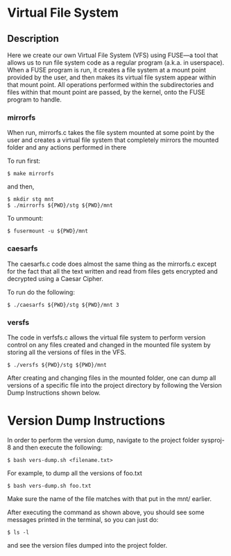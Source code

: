 # Virtual File System

## Description

Here we create our own Virtual File System (VFS) using FUSE—a
tool that allows us to run file system code as a regular program (a.k.a. in userspace). When
a FUSE program is run, it creates a file system at a mount point provided by the user, and
then makes its virtual file system appear within that mount point. All operations performed
within the subdirectories and files within that mount point are passed, by the kernel, onto
the FUSE program to handle.

### mirrorfs
When run, mirrorfs.c takes the file system mounted at some point by the user and creates 
a virtual file system that completely mirrors the mounted folder
and any actions performed in there

To run first:
```
$ make mirrorfs
```
and then,
```
$ mkdir stg mnt
$ ./mirrorfs ${PWD}/stg ${PWD}/mnt
```

To unmount:
```
$ fusermount -u ${PWD}/mnt
```

### caesarfs
The caesarfs.c code does almost the same thing as the mirrorfs.c except for the fact that
all the text written and read from files gets encrypted and decrypted using a Caesar Cipher.

To run do the following:
```
$ ./caesarfs ${PWD}/stg ${PWD}/mnt 3
```

### versfs
The code in verfsfs.c allows the virtual file system to perform version control on any files created and changed 
in the mounted file system by storing all the versions of files in the VFS.

```
$ ./versfs ${PWD}/stg ${PWD}/mnt
```

After creating and changing files in the mounted folder, one can dump all versions of a specific file into the project directory
by following the Version Dump Instructions shown below.

# Version Dump Instructions

In order to perform the version dump,
navigate to the project folder sysproj-8
and then execute the following:

```
$ bash vers-dump.sh <filename.txt>
```

For example, to dump all the versions of foo.txt

```
$ bash vers-dump.sh foo.txt
```

Make sure the name of the file matches with 
that put in the mnt/ earlier.

After executing the command as shown above, you should see some messages
printed in the terminal, so you can just do:

```
$ ls -l
```
and see the version files dumped into the project folder.
